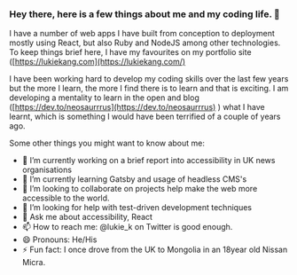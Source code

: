 ### Hey there, here is a few things about me and my coding life. 👋


I have a number of web apps I have built from conception to deployment mostly using React, but also Ruby and NodeJS among other technologies. To keep things brief here, I have my favourites on my portfolio site ([https://lukiekang.com](https://lukiekang.com/)

I have been working hard to develop my coding skills over the last few years but the more I learn, the more I find there is to learn and that is exciting. I am developing a mentality to learn in the open and blog ([https://dev.to/neosaurrrus](https://dev.to/neosaurrrus) ) what I have learnt, which is something I would have been terrified of a couple of years ago.


Some other things you might want to know about me:

- 🔭 I’m currently working on a brief report into accessibility in UK news organisations
- 🌱 I’m currently learning Gatsby and usage of headless CMS's
- 👯 I’m looking to collaborate on projects help make the web more accessible to the world.
- 🤔 I’m looking for help with test-driven development techniques
- 💬 Ask me about accessibility, React
- 📫 How to reach me: @lukie_k on Twitter is good enough.
- 😄 Pronouns: He/His
- ⚡ Fun fact: I once drove from the UK to Mongolia in  an 18year old Nissan Micra.
